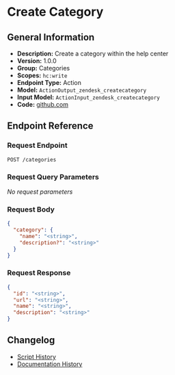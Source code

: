<!-- BEGIN GENERATED CONTENT -->
# Create Category

## General Information

- **Description:** Create a category within the help center
- **Version:** 1.0.0
- **Group:** Categories
- **Scopes:** `hc:write`
- **Endpoint Type:** Action
- **Model:** `ActionOutput_zendesk_createcategory`
- **Input Model:** `ActionInput_zendesk_createcategory`
- **Code:** [github.com](https://github.com/NangoHQ/integration-templates/tree/main/integrations/zendesk/actions/create-category.ts)


## Endpoint Reference

### Request Endpoint

`POST /categories`

### Request Query Parameters

_No request parameters_

### Request Body

```json
{
  "category": {
    "name": "<string>",
    "description?": "<string>"
  }
}
```

### Request Response

```json
{
  "id": "<string>",
  "url": "<string>",
  "name": "<string>",
  "description": "<string>"
}
```

## Changelog

- [Script History](https://github.com/NangoHQ/integration-templates/commits/main/integrations/zendesk/actions/create-category.ts)
- [Documentation History](https://github.com/NangoHQ/integration-templates/commits/main/integrations/zendesk/actions/create-category.md)

<!-- END  GENERATED CONTENT -->

